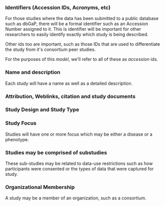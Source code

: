 ### Identifiers (Accession IDs, Acronyms, etc)
For those studies where the data has been submitted to a public database such as dbGaP, there will be a formal identifier such as an Accession Number assigned to it. This is identifier will be important for other researchers to easily identify exactly which study is being described. 

Other ids too are important, such as those IDs that are used to differentiate the study from it's consortium peer studies. 

For the purposes of this *model*, we'll refer to all of these as *accession* ids. 

### Name and description
Each study will have a name as well as a detailed description. 

### Attribution, Weblinks, citation and study documents

### Study Design and Study Type

### Study Focus
Studies will have one or more focus which may be either a disease or a phenotype.

### Studies may be comprised of substudies
These sub-studies may be related to data-use restrictions such as how participants were consented or the types of data that were captured for study. 

### Organizational Membership
A study may be a member of an organization, such as a consortium. 


